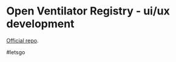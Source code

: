 # Open Ventilator Registry - ui/ux development
[Official repo](https://github.com/openventilatorregistry/OpenVentilatorRegistry).  

#letsgo

